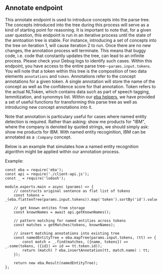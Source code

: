## Annotate endpoint

This annotate endpoint is used to introduce concepts into the parse tree. The concepts introduced into the tree during this process will serve as a kind of starting point for reasoning. It is important to note that, for a given user question, this endpoint is run in an iterative process until the state of the anntoation tree is stable. For instance, introducing a set of concepts into the tree on iteration 1, will cause iteration 2 to run. Once there are no new changes, the annotation process will terminate. This means that buggy code, i.e. code that constantly updates the tree, can lead to an infinite process. Please check your Debug logs to identify such cases. Within this endpoint, you have access to the entire parse tree--`params.input.tokens`. You will note that a token within this tree is the composition of two data elements `annotations` and `token`. Annotations refer to the concept annotations for a given token. A single annotation will store the name of the concept as well as the confidence score for that annotation. Token refers to the actual NLToken, which contains data such as part of speech tagging, lemmitization, and synonmys list. Within our [eba helpers](../NodeHelpers.md), we have provided a set of useful functions for transforming this parse tree as well as introducing new concept annotations into it. 

Note that annotation is particulary useful for cases where named entity detection is required. Rather than asking: show me products for "IBM", where the company is denoted by quoted strings, we should simply ask: show me products for IBM. With named entity recoginition, IBM can be annotated as a `:Company` concept.

Below is an example that simulates how a named entity recognition algorithm might be applied within our annotation process.

Example:
```
const eba = require('eba');
const api = require('./client-api.js');
const _ = require('lodash');

module.exports.main = async (params) => {
    // constructs original sentence as flat list of tokens
    const tokens = _(eba.flattenTree(params.input.tokens)).map('token').sortBy('id').value();

    // get known entites from storage
    const knownNames = await api.getKnownNames();

    // pattern matching for named entities across tokens
    const matches = getMatches(tokens, knownNames);

    // insert matching annotations into existing tree
    const namedEntityTree = eba.mapTree(params.input.tokens, (tt) => {
        const match = _.find(matches, ({name, tokens}) => _.some(tokens, ({id}) => id == tt.token.id));
        return (match) ? eba.insertAnnotation(tt, match.name) : tt;
    });

    return new eba.Result(namedEntityTree);
};
```

